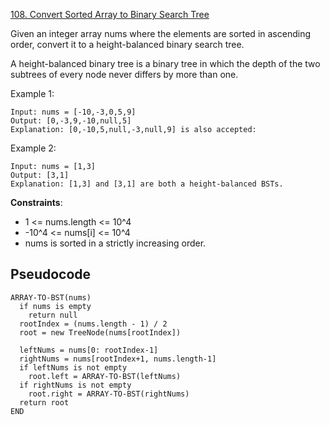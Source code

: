 [108. Convert Sorted Array to Binary Search Tree](https://leetcode.com/problems/convert-sorted-array-to-binary-search-tree/)

Given an integer array nums where the elements are sorted in ascending order, convert it to a height-balanced binary search tree.

A height-balanced binary tree is a binary tree in which the depth of the two subtrees of every node never differs by more than one.

Example 1:

```
Input: nums = [-10,-3,0,5,9]
Output: [0,-3,9,-10,null,5]
Explanation: [0,-10,5,null,-3,null,9] is also accepted:
```

Example 2:

```
Input: nums = [1,3]
Output: [3,1]
Explanation: [1,3] and [3,1] are both a height-balanced BSTs.
```

**Constraints**:

-   1 <= nums.length <= 10^4
-   -10^4 <= nums[i] <= 10^4
-   nums is sorted in a strictly increasing order.

## Pseudocode

```
ARRAY-TO-BST(nums)
  if nums is empty
    return null
  rootIndex = (nums.length - 1) / 2
  root = new TreeNode(nums[rootIndex])

  leftNums = nums[0: rootIndex-1]
  rightNums = nums[rootIndex+1, nums.length-1]
  if leftNums is not empty
    root.left = ARRAY-TO-BST(leftNums)
  if rightNums is not empty
    root.right = ARRAY-TO-BST(rightNums)
  return root
END
```
